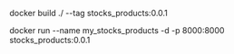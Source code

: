 docker build ./ --tag stocks_products:0.0.1

docker run --name my_stocks_products -d -p 8000:8000 stocks_products:0.0.1
